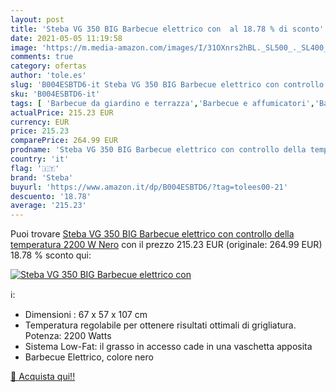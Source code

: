 ```yaml
---
layout: post
title: 'Steba VG 350 BIG Barbecue elettrico con  al 18.78 % di sconto'
date: 2021-05-05 11:19:58
image: 'https://m.media-amazon.com/images/I/31OXnrs2hBL._SL500_._SL400_.jpg'
comments: true
category: ofertas
author: 'tole.es'
slug: 'B004ESBTD6-it Steba VG 350 BIG Barbecue elettrico con controllo della...'
sku: 'B004ESBTD6-it'
tags: [ 'Barbecue da giardino e terrazza','Barbecue e affumicatori','Barbecue e picnic','Barbecue elettrici','Giardino e giardinaggio','steba', ]
actualPrice: 215.23 EUR
currency: EUR
price: 215.23
comparePrice: 264.99 EUR
prodname: 'Steba VG 350 BIG Barbecue elettrico con controllo della temperatura  2200 W  Nero'
country: 'it'
flag: '🇮🇹'
brand: 'Steba'
buyurl: 'https://www.amazon.it/dp/B004ESBTD6/?tag=tolees00-21'
descuento: '18.78'
average: '215.23'
---
```


Puoi trovare [Steba VG 350 BIG Barbecue elettrico con controllo della temperatura  2200 W  Nero](https://www.amazon.it/dp/B004ESBTD6/?tag=tolees00-21) con il prezzo 215.23 EUR (originale: 264.99 EUR) 18.78 % sconto qui:

[![Steba VG 350 BIG Barbecue elettrico con ](https://m.media-amazon.com/images/I/31OXnrs2hBL._SL500_._SL400_.jpg)](https://www.amazon.it/dp/B004ESBTD6/?tag=tolees00-21)

ℹ️:

- Dimensioni : 67 x 57 x 107 cm
- Temperatura regolabile per ottenere risultati ottimali di grigliatura. Potenza: 2200 Watts
- Sistema Low-Fat: il grasso in accesso cade in una vaschetta apposita
- Barbecue Elettrico, colore nero

[🛒 Acquista qui!!](https://www.amazon.it/dp/B004ESBTD6/?tag=tolees00-21)
